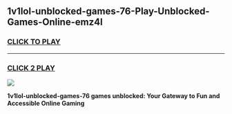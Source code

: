 
## 1v1lol-unblocked-games-76-Play-Unblocked-Games-Online-emz4l
<h3>
<a href="https://premium76.site?title=1v1lol-unblocked-games-76&ref=24A">CLICK TO PLAY</a></h3>
<hr>

<h3>
<a href="https://premium76.site?title=1v1lol-unblocked-games-76&ref=24A">CLICK 2 PLAY</a>
  
</h3>

<a href="https://premium76.site?title=1v1lol-unblocked-games-76&ref=24A"><img src="https://clearcache.store/games.png"></a>


**1v1lol-unblocked-games-76 games unblocked: Your Gateway to Fun and Accessible Online Gaming**
